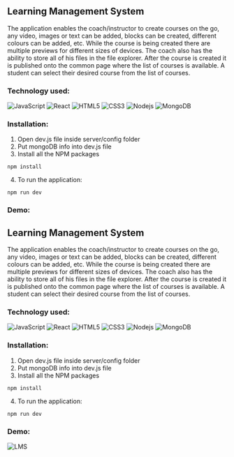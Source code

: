 ## Learning Management System
The application enables the coach/instructor to create courses on the go, any video, images or text can be added, blocks can be created, different colours can be added, etc. While the course is being created there are multiple previews for different sizes of devices. The coach also has the ability to store all of his files in the file explorer. After the course is created it is published onto the common page where the list of courses is available. A student can select their desired course from the list of courses.

### Technology used:
![JavaScript](https://img.shields.io/badge/-JavaScript-black?style=flat-square&logo=javascript)
![React](https://img.shields.io/badge/-React-black?style=flat-square&logo=react)
![HTML5](https://img.shields.io/badge/-HTML5-E34F26?style=flat-square&logo=html5&logoColor=white)
![CSS3](https://img.shields.io/badge/-CSS3-1572B6?style=flat-square&logo=css3)
![Nodejs](https://img.shields.io/badge/-Nodejs-215732?style=flat-square&logo=Node.js)
![MongoDB](https://img.shields.io/badge/-MongoDB-black?style=flat-square&logo=mongodb)

### Installation:
1. Open dev.js file inside server/config folder
2. Put mongoDB info into dev.js file 
3. Install all the NPM packages
```
npm install
```

4. To run the application:
```
npm run dev
```

### Demo:
## Learning Management System
The application enables the coach/instructor to create courses on the go, any video, images or text can be added, blocks can be created, different colours can be added, etc. While the course is being created there are multiple previews for different sizes of devices. The coach also has the ability to store all of his files in the file explorer. After the course is created it is published onto the common page where the list of courses is available. A student can select their desired course from the list of courses.

### Technology used:
![JavaScript](https://img.shields.io/badge/-JavaScript-black?style=flat-square&logo=javascript)
![React](https://img.shields.io/badge/-React-black?style=flat-square&logo=react)
![HTML5](https://img.shields.io/badge/-HTML5-E34F26?style=flat-square&logo=html5&logoColor=white)
![CSS3](https://img.shields.io/badge/-CSS3-1572B6?style=flat-square&logo=css3)
![Nodejs](https://img.shields.io/badge/-Nodejs-215732?style=flat-square&logo=Node.js)
![MongoDB](https://img.shields.io/badge/-MongoDB-black?style=flat-square&logo=mongodb)

### Installation:
1. Open dev.js file inside server/config folder
2. Put mongoDB info into dev.js file 
3. Install all the NPM packages
```
npm install
```

4. To run the application:
```
npm run dev

```

### Demo:
![LMS](https://github.com/Fractal393/LMS/assets/54801158/e7a99bcc-5203-425b-8058-51af49ca925f)
